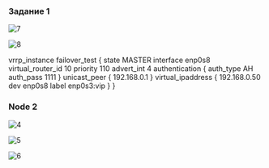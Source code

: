 ### Задание 1

![7](https://user-images.githubusercontent.com/126493876/229067275-5af67e2d-078d-4ee4-bc97-2cf3f3c02d3e.png)

![8](https://user-images.githubusercontent.com/126493876/229067345-7f24c76a-6908-4ec6-90ff-9b2c7adfc50e.png)

vrrp_instance failover_test {
state MASTER
interface enp0s8
virtual_router_id 10
priority 110
advert_int 4
authentication {
auth_type AH
auth_pass 1111
}
unicast_peer {
192.168.0.1
}
virtual_ipaddress {
192.168.0.50 dev enp0s8 label enp0s3:vip
}
}

### Node 2

![4](https://user-images.githubusercontent.com/126493876/228545690-7369da66-9d52-4163-9b4e-44f1e54a6fac.png)

![5](https://user-images.githubusercontent.com/126493876/228545757-582bc74b-b27e-4eef-8518-48385f86c7d9.png)

![6](https://user-images.githubusercontent.com/126493876/228545799-4a70090c-25b8-47c8-8971-a743715e7eb1.png)

